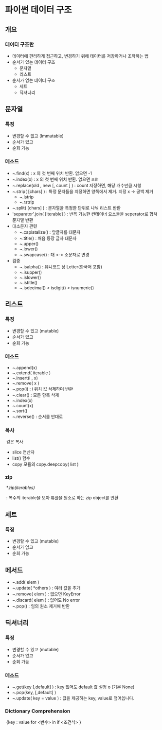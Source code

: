 # 파이썬 데이터 구조



## 개요

### 데이터 구조란

- 데이터에 편리하게 접근하고, 변경하기 위해 데이터를 저장하거나 조작하는 법
- 순서가 있는 데이터 구조
  - 문자열
  - 리스트
- 순서가 없는 데이터 구조
  - 세트
  - 딕셔너리



## 문자열

### 특징

- 변경할 수 없고 (Immutable)
- 순서가 있고
- 순회 가능



### 메소드

- ~.find(x) : x 의 첫 번째 위치 반환. 없으면 -1
- ~.index(x) : x 의 첫 번째 위치 반환. 없으면 `오류`
- ~.replace(old , new [, count ] ) : count 지정하면, 해당 개수만큼 시행
- ~.strip( [chars] ) : 특정 문자들을 지정하면 양쪽에서 제거. 지정 x -> 공백 제거
  - ~.lstrip
  - ~.rstrip
- ~.split( [chars] ) : 문자열을 특정한 단위로 나눠 리스트 반환
- 'separator'.join( [iterable] ) : 반복 가능한 컨테이너 요소들을 seperator로 합쳐 문자열 반환
- 대소문자 관련
  - ~.capiatalize() : 앞글자를 대문자
  - ~.title()  : 처음 등장 글자 대문자
  - ~.upper()
  - ~.lower()
  - ~.swapcase() : 대 <-> 소문자로 변경
- 검증
  - ~.isalpha() : 유니코드 상 Letter(한국어 포함)
  - ~.isupper()
  - ~.islower()
  - ~.istitle()
  - ~.isdecimal() < isdigit() < isnumeric()



## 리스트

### 특징

- 변경할 수 있고 (mutable)
- 순서가 있고
- 순회 가능



### 메소드

- ~.append(x)
- ~.extend( iterable )
- ~.insert(i , x)
- ~.remove( x )
- ~.pop(i) : i 위치 값 삭제하며 반환
- ~.clear() : 모든 항목 삭제
- ~.index(x)
- ~.count(x)
- ~.sort() 
- ~.reverse() : 순서를 반대로



### 복사

​	깊은 복사

-  slice 연산자
- list() 함수
- copy 모듈의 copy.deepcopy( list )



### zip

​	**zip(*iterables)**

​	  : 복수의 iterable을 모아 튜플을 원소로 하는 zip object를 반환



 ## 세트

### 특징

- 변경할 수 있고 (mutable)
- 순서가 없고
- 순회 가능



## 메서드

- ~.add( elem )
- ~.update( *others ) : 여러 값을 추가
- ~.remove( elem ) : 없으면 KeyError
- ~.discard( elem ) : 없어도 No error
- ~.pop() : 임의 원소 제거해 반환



## 딕셔너리

### 특징

- 변경할 수 있고 (mutable)
- 순서가 없고
- 순회 가능



### 메소드

- ~.get(key [,default] ) : key 없어도 default 값 설정 o (기본 None)
- ~.pop(key, [,default] )
- ~.update( key = value ) : 값을 제공하는 key, value로 덮어씁니다.



### Dictionary Comprehension

​	{key : value for <변수> in <iterable> if <조건식> }

